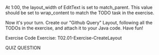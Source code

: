 
At 1:00, the layout_width of EditText is set to match_parent. This value should be set to wrap_content to match the TODO task in the exercise.

Now it's your turn. Create our "Github Query" Layout, following all the TODOs in the exercise, and attach it to your Java code. Have fun!

Exercise Code
Exercise: T02.01-Exercise-CreateLayout

QUIZ QUESTION













